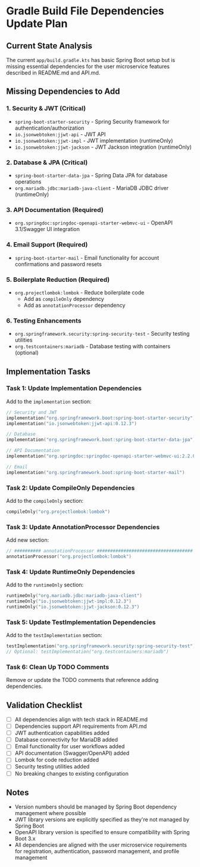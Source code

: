 
# Gradle Build File Dependencies Update Plan

## Current State Analysis
The current `app/build.gradle.kts` has basic Spring Boot setup but is missing essential dependencies for the user microservice features described in README.md and API.md.

## Missing Dependencies to Add

### 1. Security & JWT (Critical)
- `spring-boot-starter-security` - Spring Security framework for authentication/authorization
- `io.jsonwebtoken:jjwt-api` - JWT API
- `io.jsonwebtoken:jjwt-impl` - JWT implementation (runtimeOnly)
- `io.jsonwebtoken:jjwt-jackson` - JWT Jackson integration (runtimeOnly)

### 2. Database & JPA (Critical)
- `spring-boot-starter-data-jpa` - Spring Data JPA for database operations
- `org.mariadb.jdbc:mariadb-java-client` - MariaDB JDBC driver (runtimeOnly)

### 3. API Documentation (Required)
- `org.springdoc:springdoc-openapi-starter-webmvc-ui` - OpenAPI 3.1/Swagger UI integration

### 4. Email Support (Required)
- `spring-boot-starter-mail` - Email functionality for account confirmations and password resets

### 5. Boilerplate Reduction (Required)
- `org.projectlombok:lombok` - Reduce boilerplate code
  - Add as `compileOnly` dependency
  - Add as `annotationProcessor` dependency

### 6. Testing Enhancements
- `org.springframework.security:spring-security-test` - Security testing utilities
- `org.testcontainers:mariadb` - Database testing with containers (optional)

## Implementation Tasks

### Task 1: Update Implementation Dependencies
Add to the `implementation` section:
```kotlin
// Security and JWT
implementation("org.springframework.boot:spring-boot-starter-security")
implementation("io.jsonwebtoken:jjwt-api:0.12.3")

// Database
implementation("org.springframework.boot:spring-boot-starter-data-jpa")

// API Documentation
implementation("org.springdoc:springdoc-openapi-starter-webmvc-ui:2.2.0")

// Email
implementation("org.springframework.boot:spring-boot-starter-mail")
```

### Task 2: Update CompileOnly Dependencies
Add to the `compileOnly` section:
```kotlin
compileOnly("org.projectlombok:lombok")
```

### Task 3: Update AnnotationProcessor Dependencies
Add new section:
```kotlin
// ########## annotationProcessor ####################################
annotationProcessor("org.projectlombok:lombok")
```

### Task 4: Update RuntimeOnly Dependencies
Add to the `runtimeOnly` section:
```kotlin
runtimeOnly("org.mariadb.jdbc:mariadb-java-client")
runtimeOnly("io.jsonwebtoken:jjwt-impl:0.12.3")
runtimeOnly("io.jsonwebtoken:jjwt-jackson:0.12.3")
```

### Task 5: Update TestImplementation Dependencies
Add to the `testImplementation` section:
```kotlin
testImplementation("org.springframework.security:spring-security-test")
// Optional: testImplementation("org.testcontainers:mariadb")
```

### Task 6: Clean Up TODO Comments
Remove or update the TODO comments that reference adding dependencies.

## Validation Checklist
- [ ] All dependencies align with tech stack in README.md
- [ ] Dependencies support API requirements from API.md
- [ ] JWT authentication capabilities added
- [ ] Database connectivity for MariaDB added
- [ ] Email functionality for user workflows added
- [ ] API documentation (Swagger/OpenAPI) added
- [ ] Lombok for code reduction added
- [ ] Security testing utilities added
- [ ] No breaking changes to existing configuration

## Notes
- Version numbers should be managed by Spring Boot dependency management where possible
- JWT library versions are explicitly specified as they're not managed by Spring Boot
- OpenAPI library version is specified to ensure compatibility with Spring Boot 3.x
- All dependencies are aligned with the user microservice requirements for registration, authentication, password management, and profile management